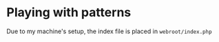 Playing with patterns
=====================
Due to my machine's setup, the index file is placed in `webroot/index.php`
